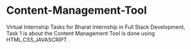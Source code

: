 # Content-Management-Tool
Virtual Internship Tasks for Bharat Internship in Full Stack Development, Task 1 is about the Content  Management Tool is done using  HTML,CSS,JAVASCRIPT .
